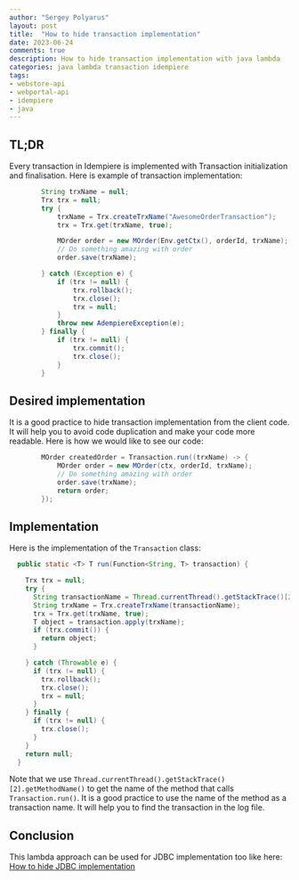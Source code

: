 ```yaml
---
author: "Sergey Polyarus"
layout: post
title:  "How to hide transaction implementation"
date: 2023-06-24
comments: true
description: How to hide transaction implementation with java lambda
categories: java lambda transaction idempiere
tags: 
- webstore-api
- webportal-api
- idempiere
- java
---
```



## TL;DR
Every transaction in Idempiere is implemented with Transaction initialization and finalisation. 
Here is example of transaction implementation:

```java
		String trxName = null;
		Trx trx = null;
		try {
			trxName = Trx.createTrxName("AwesomeOrderTransaction");
			trx = Trx.get(trxName, true);

            MOrder order = new MOrder(Env.getCtx(), orderId, trxName);
            // Do something amazing with order
            order.save(trxName);

		} catch (Exception e) {
			if (trx != null) {
				trx.rollback();
				trx.close();
				trx = null;
			}
			throw new AdempiereException(e);
		} finally {
			if (trx != null) {
				trx.commit();
				trx.close();
			}
		}
```

## Desired implementation
It is a good practice to hide transaction implementation from the client code. It will help you to avoid code duplication and make your code more readable.
Here is how we would like to see our code:

```java
        MOrder createdOrder = Transaction.run((trxName) -> {
            MOrder order = new MOrder(ctx, orderId, trxName);
            // Do something amazing with order
            order.save(trxName);
            return order;
        });
```

## Implementation
Here is the implementation of the `Transaction` class:

```java
  public static <T> T run(Function<String, T> transaction) {

    Trx trx = null;
    try {
      String transactionName = Thread.currentThread().getStackTrace()[2].getMethodName();
      String trxName = Trx.createTrxName(transactionName);
      trx = Trx.get(trxName, true);
      T object = transaction.apply(trxName);
      if (trx.commit()) {
        return object;
      }

    } catch (Throwable e) {
      if (trx != null) {
        trx.rollback();
        trx.close();
        trx = null;
      }
    } finally {
      if (trx != null) {
        trx.close();
      }
    }
    return null;
  }
```

Note that we use `Thread.currentThread().getStackTrace()[2].getMethodName()` to get the name of the method that calls `Transaction.run()`. It is a good practice to use the name of the method as a transaction name. It will help you to find the transaction in the log file.

## Conclusion
This lambda approach can be used for JDBC implementation too like here: [How to hide JDBC implementation](/2023/06/24/how-to-hide-jdbc-impl.html)